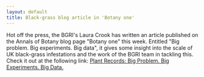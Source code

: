 ```yaml
---
layout: default
title: Black-grass blog article in 'Botany one'
---
```


Hot off the press, the BGRI's Laura Crook has written an article published on the Annals of Botany blog page "Botany one" this week. Entitled "Big problem. Big experiments. Big data", it gives some insight into the scale of UK black-grass infestations and the work of the BGRI team in tackling this. Check it out at the following link: [Plant Records: Big Problem. Big Experiments. Big Data.](https://www.botany.one/2017/12/plant-records-big-problem-big-experiments-big-data/)

